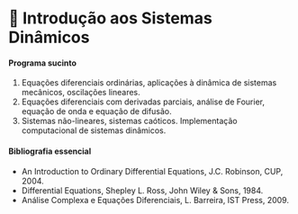 # 📕 Introdução aos Sistemas Dinâmicos

#### Programa sucinto

1. Equações diferenciais ordinárias, aplicações à dinâmica de sistemas mecânicos, oscilações lineares.
2. Equações diferenciais com derivadas parciais, análise de Fourier, equação de onda e equação de difusão.
3. Sistemas não-lineares, sistemas caóticos. Implementação computacional de sistemas dinâmicos.

#### Bibliografia essencial

- An Introduction to Ordinary Differential Equations, J.C. Robinson, CUP, 2004.
- Differential Equations, Shepley L. Ross, John Wiley & Sons, 1984.
- Análise Complexa e Equações Diferenciais, L. Barreira, IST Press, 2009.

